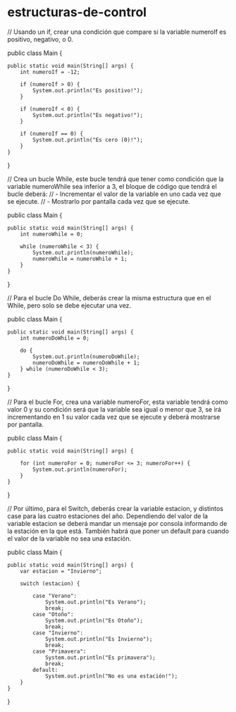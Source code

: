 # estructuras-de-control

// Usando un if, crear una condición que compare si la variable numeroIf es positivo, negativo, o 0.

public class Main {

    public static void main(String[] args) {
        int numeroIf = -12;

        if (numeroIf > 0) {
            System.out.println("Es positivo!");
        }

        if (numeroIf < 0) {
            System.out.println("Es negativo!");
        }

        if (numeroIf == 0) {
            System.out.println("Es cero (0)!");
        }
    }
}


// Crea un bucle While, este bucle tendrá que tener como condición que la variable numeroWhile sea inferior a 3, el bloque de código que tendrá el bucle deberá:
// - Incrementar el valor de la variable en uno cada vez que se ejecute.
// - Mostrarlo por pantalla cada vez que se ejecute.


public class Main {

    public static void main(String[] args) {
        int numeroWhile = 0;

        while (numeroWhile < 3) {
            System.out.println(numeroWhile);
            numeroWhile = numeroWhile + 1;
        }
    }
}


// Para el bucle Do While, deberás crear la misma estructura que en el While, pero solo se debe ejecutar una vez.

public class Main {

    public static void main(String[] args) {
        int numeroDoWhile = 0;

        do {
            System.out.println(numeroDoWhile);
            numeroDoWhile = numeroDoWhile + 1;
        } while (numeroDoWhile < 3);
    }
}


// Para el bucle For, crea una variable numeroFor, esta variable tendrá como valor 0 y su condición será que la variable sea igual o menor que 3, se irá incrementando en 1 su valor cada vez que se ejecute y deberá mostrarse por pantalla.


public class Main {

    public static void main(String[] args) {

        for (int numeroFor = 0; numeroFor <= 3; numeroFor++) {
            System.out.println(numeroFor);
        }
    }
}


// Por último, para el Switch, deberás crear la variable estacion, y distintos case para las cuatro estaciones del año. Dependiendo del valor de la variable estacion se deberá mandar un mensaje por consola informando de la estación en la que está. También habrá que poner un default para cuando el valor de la variable no sea una estación.


public class Main {

    public static void main(String[] args) {
        var estacion = "Invierno";

        switch (estacion) {

            case "Verano":
                System.out.println("Es Verano");
                break;
            case "Otoño":
                System.out.println("Es Otoño");
                break;
            case "Invierno":
                System.out.println("Es Invierno");
                break;
            case "Primavera":
                System.out.println("Es primavera");
                break;
            default:
                System.out.println("No es una estación!");
        }
    }
}
